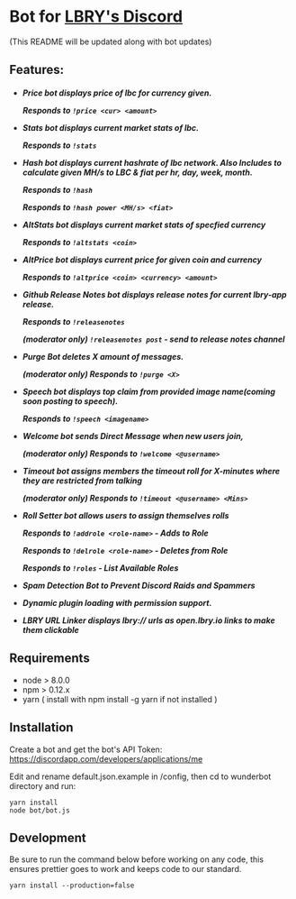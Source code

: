 # Bot for [LBRY's Discord](https://discord.gg/tgnNHf5)

(This README will be updated along with bot updates)

## Features:
<h5>

* Price bot displays price of lbc for currency given.

  Responds to `!price <cur> <amount>`

* Stats bot displays current market stats of lbc.

  Responds to `!stats`

* Hash bot displays current hashrate of lbc network. Also Includes to calculate given MH/s to LBC & fiat per hr, day, week, month.

  Responds to `!hash`

  Responds to `!hash power <MH/s> <fiat>`

* AltStats bot displays current market stats of specfied currency

  Responds to `!altstats <coin>`

* AltPrice bot displays current price for given coin and currency

  Responds to `!altprice <coin> <currency> <amount>`

* Github Release Notes bot displays release notes for current lbry-app release.

  Responds to `!releasenotes`

  (moderator only) `!releasenotes post` - send to release notes channel

* Purge Bot deletes X amount of messages.

  (moderator only)  Responds to `!purge <X>`

* Speech bot displays top claim from provided image name(coming soon posting to
  speech).

  Responds to `!speech <imagename>`

* Welcome bot sends Direct Message when new users join,

  (moderator only) Responds to `!welcome <@username>`

* Timeout bot assigns members the timeout roll for X-minutes where they are restricted from talking

  (moderator only) Responds to `!timeout <@username> <Mins>`

* Roll Setter bot allows users to assign themselves rolls

  Responds to `!addrole <role-name>` - Adds to Role

  Responds to `!delrole <role-name>` - Deletes from Role

  Responds to `!roles` - List Available Roles

* Spam Detection Bot to Prevent Discord Raids and Spammers

* Dynamic plugin loading with permission support.

* LBRY URL Linker displays lbry:// urls as open.lbry.io links to make them clickable

</h5>

## Requirements

* node > 8.0.0
* npm > 0.12.x
* yarn ( install with npm install -g yarn if not installed )

## Installation

Create a bot and get the bot's API Token:
https://discordapp.com/developers/applications/me

Edit and rename default.json.example in /config, then cd to wunderbot directory
and run:

```
yarn install
node bot/bot.js
```

## Development

Be sure to run the command below before working on any code, this ensures
prettier goes to work and keeps code to our standard.

```
yarn install --production=false
```
